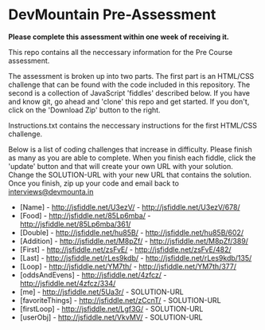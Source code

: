 DevMountain Pre-Assessment
=========

**Please complete this assessment within one week of receiving it.**

This repo contains all the neccessary information for the Pre Course assessment. 

The assessment is broken up into two parts. The first part is an HTML/CSS challenge that can be found with the code included in this repository. The second is a collection of JavaScript 'fiddles' described below. If you have and know git, go ahead and 'clone' this repo and get started. If you don't, click on the 'Download Zip' button to the right. 


Instructions.txt contains the neccessary instructions for the first HTML/CSS challenge. 

Below is a list of coding challenges that increase in difficulty. Please finish as many as you are able to complete.
When you finish each fiddle, click the 'update' button and that will create your own URL with your solution. Change the SOLUTION-URL with your new URL that contains the solution. Once you finish, zip up your code and email back to interviews@devmounta.in

* [Name] - http://jsfiddle.net/U3ezV/ - http://jsfiddle.net/U3ezV/678/
* [Food] - http://jsfiddle.net/85Lp6mba/ - http://jsfiddle.net/85Lp6mba/361/
* [Double] - http://jsfiddle.net/hu85B/ - http://jsfiddle.net/hu85B/602/
* [Addition] - http://jsfiddle.net/M8pZf/ - http://jsfiddle.net/M8pZf/389/
* [First] - http://jsfiddle.net/zsFvE/ - http://jsfiddle.net/zsFvE/482/
* [Last] -  http://jsfiddle.net/rLes9kdb/ - http://jsfiddle.net/rLes9kdb/135/
* [Loop] - http://jsfiddle.net/YM7th/ - http://jsfiddle.net/YM7th/377/
* [oddsAndEvens] - http://jsfiddle.net/4zfcz/ - http://jsfiddle.net/4zfcz/334/
* [me] - http://jsfiddle.net/5Ua3r/ - SOLUTION-URL
* [favoriteThings] - http://jsfiddle.net/zCcnT/ - SOLUTION-URL
* [firstLoop] - http://jsfiddle.net/Lgf3G/ - SOLUTION-URL
* [userObj] - http://jsfiddle.net/VkvMV/ - SOLUTION-URL
